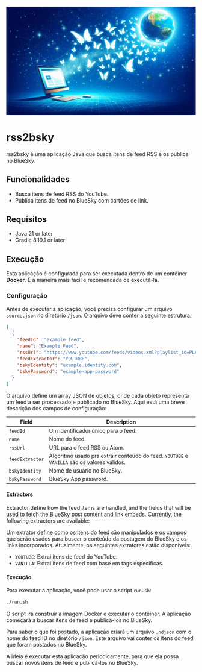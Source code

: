 ![img.png](img.png)

# rss2bsky

rss2bsky é uma aplicação Java que busca itens de feed RSS e os publica no BlueSky.

## Funcionalidades

- Busca itens de feed RSS do YouTube.
- Publica itens de feed no BlueSky com cartões de link.

## Requisitos

- Java 21 or later
- Gradle 8.10.1 or later

## Execução

Esta aplicação é configurada para ser executada dentro de um contêiner **Docker**. É a maneira mais fácil e recomendada de executá-la.

### Configuração

Antes de executar a aplicação, você precisa configurar um arquivo `source.json` no diretório `/json`.
O arquivo deve conter a seguinte estrutura:

```json
[
  {
    "feedId": "example_feed",
    "name": "Example Feed",
    "rssUrl": "https://www.youtube.com/feeds/videos.xml?playlist_id=PLAYLIST_ID",
    "feedExtractor": "YOUTUBE",
    "bskyIdentity": "example.identity.com",
    "bskyPassword": "example-app-password"
  }
]
```

O arquivo define um array JSON de objetos, onde cada objeto representa um feed a ser processado e publicado no BlueSky.
Aqui está uma breve descrição dos campos de configuração:

| Field          | Description                                                                                 |
|----------------|---------------------------------------------------------------------------------------------|
| `feedId`       | Um identificador único para o feed.                                                         |
| `name`         | Nome do feed.                                                                               |
| `rssUrl`       | URL para o feed RSS ou Atom.                                                                |
| `feedExtractor`| Algoritmo usado pra extrair conteúdo do feed. `YOUTUBE` e `VANILLA` são os valores válidos. |
| `bskyIdentity` | Nome de usuário no BlueSky.                                                                 |
| `bskyPassword` | BlueSky App password.                                                                       |

#### Extractors

Extractor define how the feed items are handled, and the fields that will be used to fetch the BlueSky post
content and link embeds. Currently, the following extractors are available:

Um extrator define como os itens do feed são manipulados e os campos que serão usados para buscar o conteúdo da postagem
do BlueSky e os links incorporados. Atualmente, os seguintes extratores estão disponíveis:

- `YOUTUBE`: Extrai itens de feed do YouTube.
- `VANILLA`: Extrai itens de feed com base em tags específicas.

#### Execução

Para executar a aplicação, você pode usar o script `run.sh`:

```bash
./run.sh
```

O script irá construir a imagem Docker e executar o contêiner. A aplicação começará a buscar itens de feed
e publicá-los no BlueSky.

Para saber o que foi postado, a aplicação criará um arquivo `.ndjson` com o nome do feed ID no diretório `/json`.
Este arquivo vai conter os itens do feed que foram postados no BlueSky.

A ideia é executar esta aplicação periodicamente, para que ela possa buscar novos itens de feed e publicá-los no BlueSky.